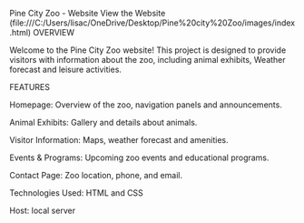 Pine City Zoo - Website
View the Website (file:///C:/Users/lisac/OneDrive/Desktop/Pine%20city%20Zoo/images/index.html)
OVERVIEW

Welcome to the Pine City Zoo website! This project is designed to provide visitors with information about the zoo, including animal exhibits, Weather forecast and leisure activities.

FEATURES

Homepage: Overview of the zoo, navigation panels and announcements.

Animal Exhibits: Gallery and details about animals.

Visitor Information: Maps, weather forecast and amenities.

Events & Programs: Upcoming zoo events and educational programs.

Contact Page: Zoo location, phone, and email.

Technologies Used:
HTML and CSS

Host: local server


